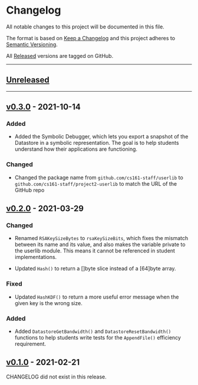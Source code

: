 # Changelog

All notable changes to this project will be documented in this file.

The format is based on [Keep a Changelog][Keep a Changelog] and this project
adheres to [Semantic Versioning][Semantic Versioning].

All [Released] versions are tagged on GitHub.

---

## [Unreleased]

---

## [v0.3.0] - 2021-10-14

### Added

- Added the Symbolic Debugger, which lets you export a snapshot of the Datastore
  in a symbolic representation. The goal is to help students understand how
  their applications are functioning.

### Changed

- Changed the package name from `github.com/cs161-staff/userlib` to
  `github.com/cs161-staff/project2-userlib` to match the URL of the GitHub repo

## [v0.2.0] - 2021-03-29

### Changed

- Renamed `RSAKeySizeBytes` to `rsaKeySizeBits`, which fixes the mismatch
  between its name and its value, and also makes the variable private to the
  userlib module. This means it cannot be referenced in student implementations.

- Updated `Hash()` to return a []byte slice instead of a [64]byte array.

### Fixed

- Updated `HashKDF()` to return a more useful error message when the given key
  is the wrong size.

### Added

- Added `DatastoreGetBandwidth()` and `DatastoreResetBandwidth()` functions to
  help students write tests for the `AppendFile()` efficiency requirement.

## [v0.1.0] - 2021-02-21

CHANGELOG did not exist in this release.

<!-- Links -->
[Keep a Changelog]: https://keepachangelog.com/
[Semantic Versioning]: https://semver.org/

<!-- Versions -->
[Released]: https://github.com/cs161-staff/project2-userlib/releases
[Unreleased]: https://github.com/cs161-staff/project2-userlib/compare/v0.3.0...HEAD
[v0.3.0]: https://github.com/cs161-staff/project2-userlib/compare/v0.2.0...v0.3.0
[v0.2.0]: https://github.com/cs161-staff/project2-userlib/compare/v0.1.0...v0.2.0
[v0.1.0]: https://github.com/cs161-staff/project2-userlib/releases/v0.1.0
